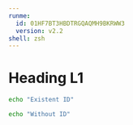 ```yaml
---
runme:
  id: 01HF7BT3HBDTRGQAQMH9BKRWW3
  version: v2.2
shell: zsh
---
```


# Heading L1

```sh {"id":"01HE2XR0Z3WD9A89XR5XA959QP","interpreter":"bash","name":"id-present","terminalRows":"2"}
echo "Existent ID"
```

```sh {"id":"01HF7BT3HBDTRGQAQMH6W35AGV","interpreter":"bash","name":"id-missing","terminalRows":"2"}
echo "Without ID"
```
